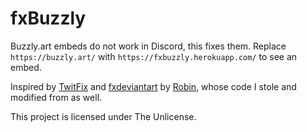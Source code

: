 # fxBuzzly

Buzzly.art embeds do not work in Discord, this fixes them. Replace `https://buzzly.art/` with `https://fxbuzzly.herokuapp.com/` to see an embed.

Inspired by [TwitFix](https://github.com/robinuniverse/TwitFix) and [fxdeviantart](https://github.com/robinuniverse/fxdeviantart) by [Robin](https://github.com/robinuniverse), whose code I stole and modified from as well.

This project is licensed under The Unlicense.
